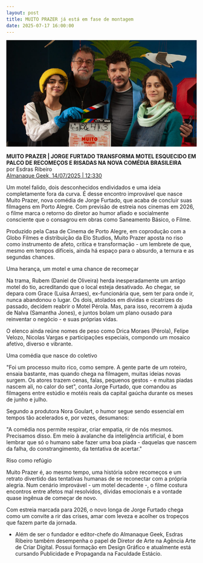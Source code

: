 ```yaml
---
layout: post
title: MUITO PRAZER já está em fase de montagem
date: 2025-07-17 16:00:00
---
```

![](/uploads/mpz-elenco-claquete.jpg)

**MUITO PRAZER | JORGE FURTADO TRANSFORMA MOTEL ESQUECIDO EM PALCO DE RECOMEÇOS E RISADAS NA NOVA COMÉDIA BRASILEIRA**\
por Esdras Ribeiro\
[Almanaque Geek, 14/07/2025 | 12:330](https://almanaquegeek.com/muito-prazer-jorge-furtado-transforma-motel-esquecido-em-palco-de-recomecos-e-risadas-na-nova-comedia-brasileira/)

[](https://almanaquegeek.com/muito-prazer-jorge-furtado-transforma-motel-esquecido-em-palco-de-recomecos-e-risadas-na-nova-comedia-brasileira/)Um motel falido, dois desconhecidos endividados e uma ideia completamente fora da curva. É desse encontro improvável que nasce Muito Prazer, nova comédia de Jorge Furtado, que acaba de concluir suas filmagens em Porto Alegre. Com previsão de estreia nos cinemas em 2026, o filme marca o retorno do diretor ao humor afiado e socialmente consciente que o consagrou em obras como Saneamento Básico, o Filme.

Produzido pela Casa de Cinema de Porto Alegre, em coprodução com a Globo Filmes e distribuição da Elo Studios, Muito Prazer aposta no riso como instrumento de afeto, crítica e transformação - um lembrete de que, mesmo em tempos difíceis, ainda há espaço para o absurdo, a ternura e as segundas chances.

Uma herança, um motel e uma chance de recomeçar

Na trama, Rubem (Daniel de Oliveira) herda inesperadamente um antigo motel do tio, acreditando que o local esteja desativado. Ao chegar, se depara com Grace (Luisa Arraes), ex-funcionária que, sem ter para onde ir, nunca abandonou o lugar. Os dois, atolados em dívidas e cicatrizes do passado, decidem reabrir o Motel Pérola. Mas, para isso, recorrem à ajuda de Nalva (Samantha Jones), e juntos bolam um plano ousado para reinventar o negócio - e suas próprias vidas.

O elenco ainda reúne nomes de peso como Drica Moraes (Pérola), Felipe Velozo, Nicolas Vargas e participações especiais, compondo um mosaico afetivo, diverso e vibrante.

Uma comédia que nasce do coletivo

"Foi um processo muito rico, como sempre. A gente parte de um roteiro, ensaia bastante, mas quando chega na filmagem, muitas ideias novas surgem. Os atores trazem cenas, falas, pequenos gestos - e muitas piadas nascem ali, no calor do set", conta Jorge Furtado, que comandou as filmagens entre estúdio e motéis reais da capital gaúcha durante os meses de junho e julho.

Segundo a produtora Nora Goulart, o humor segue sendo essencial em tempos tão acelerados e, por vezes, desumanos:

"A comédia nos permite respirar, criar empatia, rir de nós mesmos. Precisamos disso. Em meio à avalanche da inteligência artificial, é bom lembrar que só o humano sabe fazer uma boa piada - daquelas que nascem da falha, do constrangimento, da tentativa de acertar."

Riso como refúgio

Muito Prazer é, ao mesmo tempo, uma história sobre recomeços e um retrato divertido das tentativas humanas de se reconectar com a própria alegria. Num cenário improvável - um motel decadente -, o filme costura encontros entre afetos mal resolvidos, dívidas emocionais e a vontade quase ingênua de começar de novo.

Com estreia marcada para 2026, o novo longa de Jorge Furtado chega como um convite a rir das crises, amar com leveza e acolher os tropeços que fazem parte da jornada.

* Além de ser o fundador e editor-chefe do Almanaque Geek, Esdras Ribeiro também desempenha o papel de Diretor de Arte na Agência Arte de Criar Digital. Possui formação em Design Gráfico e atualmente está cursando Publicidade e Propaganda na Faculdade Estácio.

